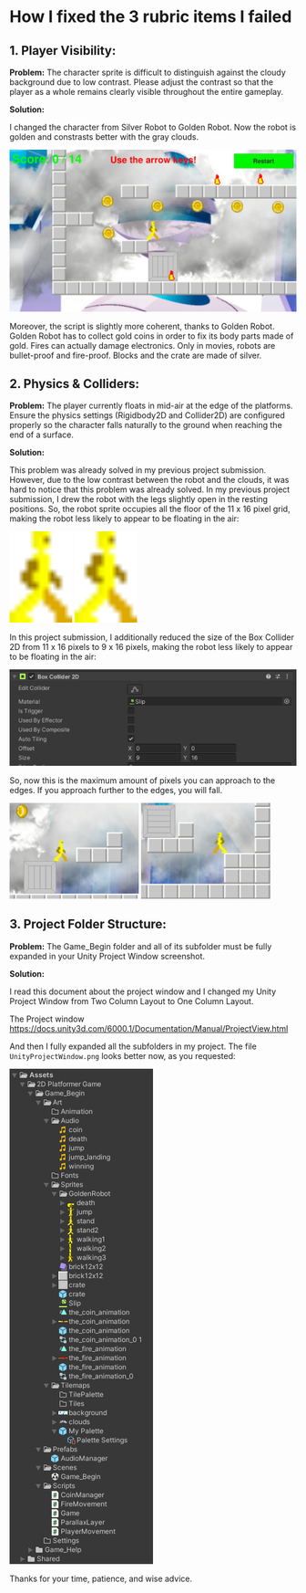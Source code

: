 # How I fixed the 3 rubric items I failed

## 1. Player Visibility:

**Problem:** The character sprite is difficult to distinguish against the cloudy background due to low contrast. Please adjust the contrast so that the player as a whole remains clearly visible throughout the entire gameplay.

**Solution:**

I changed the character from Silver Robot to Golden Robot. Now the robot is golden and constrasts better with the gray clouds.

![images/game.png](images/game.png)

Moreover, the script is slightly more coherent, thanks to Golden Robot. Golden Robot has to collect gold coins in order to fix its body parts made of gold. 
Fires can actually damage electronics. Only in movies, robots are bullet-proof and fire-proof.
Blocks and the crate are made of silver.

## 2. Physics & Colliders:

**Problem:** The player currently floats in mid-air at the edge of the platforms. Ensure the physics settings (Rigidbody2D and Collider2D) are configured properly so the character falls naturally to the ground when reaching the end of a surface.

**Solution:**

This problem was already solved in my previous project submission. However, due to the low contrast between the robot and the clouds, it was hard to notice that this problem was already solved. In my previous project submission, I drew the robot with the legs slightly open in the resting positions. So, the robot sprite occupies all the floor of the 11 x 16 pixel grid, making the robot less likely to appear to be floating in the air:

<img src="GoldenRobot/Assets/2D Platformer Game/Game_Begin/Art/Sprites/GoldenRobot/stand.png" width="110"/> <img src="GoldenRobot/Assets/2D Platformer Game/Game_Begin/Art/Sprites/GoldenRobot/stand2.png" width="110"/>

In this project submission, I additionally reduced the size of the Box Collider 2D from 11 x 16 pixels to 9 x 16 pixels, making the robot less likely to appear to be floating in the air:

<img src="images/solutions/box_collider_2D.png"/>

So, now this is the maximum amount of pixels you can approach to the edges. If you approach further to the edges, you will fall.

<img src="images/solutions/edge1.png" width="45%"/> <img src="images/solutions/edge2.png" width="45%"/>

## 3. Project Folder Structure:

**Problem:** The Game_Begin folder and all of its subfolder must be fully expanded in your Unity Project Window screenshot.

**Solution:**

I read this document about the project window and I changed my Unity Project Window from Two Column Layout to One Column Layout. 

The Project window<br/>
https://docs.unity3d.com/6000.1/Documentation/Manual/ProjectView.html

And then I fully expanded all the subfolders in my project. The file `UnityProjectWindow.png` looks better now, as you requested:

<img src="UnityProjectWindow.png"/>

Thanks for your time, patience, and wise advice.
